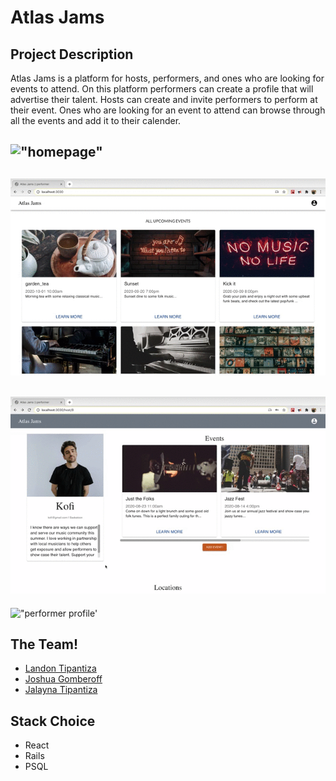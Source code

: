 # Atlas Jams
 
## Project Description
Atlas Jams is a platform for hosts, performers, and ones who are looking for events to attend. On this platform performers can create a profile that will advertise their talent. Hosts can create and invite performers to perform at their event. Ones who are looking for an event to attend can browse through all the events and add it to their calender.

!["homepage"](https://github.com/jalaynatipantiza/atlas-Jams/blob/master/docs/homePage.gif?raw=true)
---
!["Attendee Profil"](https://github.com/jalaynatipantiza/atlas-Jams/blob/master/Docs/attendee_profile.gif?raw=true)
---
!["Host event creation"](https://github.com/jalaynatipantiza/atlas-Jams/blob/master/docs/host_event.mp4.gif?raw=true)
---
!["performer profile'](https://github.com/jalaynatipantiza/atlas-Jams/blob/master/Docs/performer_profile.mp4.gif?raw=true)

## The Team!
- [Landon Tipantiza](https://github.com/tipantiza)
- [Joshua Gomberoff](https://github.com/jgombero)
- [Jalayna Tipantiza](https://github.com/jalaynatipantiza)

## Stack Choice
- React
- Rails
- PSQL
